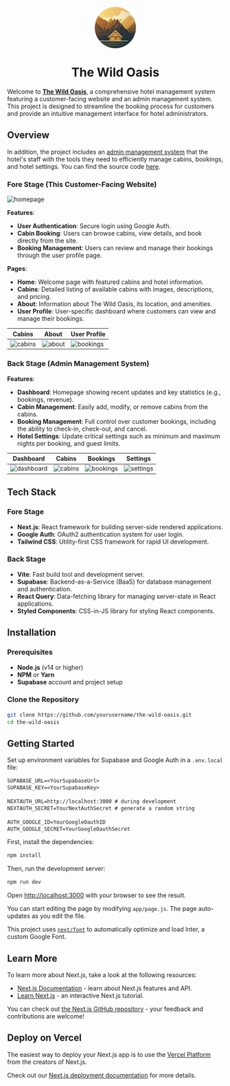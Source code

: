 <div align="center">
  
  <img src="./public/logo.png"
  alt="The Wild Oasis" width="96" style="vertical-align: middle;" />
  <h1>The Wild Oasis</h1>
  
</div>

Welcome to [**The Wild Oasis**](https://the-wild-oasis-website-clone.vercel.app/), a comprehensive hotel management system featuring a customer-facing website and an admin management system. This project is designed to streamline the booking process for customers and provide an intuitive management interface for hotel administrators.

## Overview
           
In addition, the project includes an [admin management system](https://the-wild-oasis-backstage.vercel.app/dashboard) that the hotel's staff with the tools they need to efficiently manage cabins, bookings, and hotel settings. You can find the source code [here](https://github.com/Peng-Yujie/MyMiniProjects/tree/main/React/the-wild-oasis).

### Fore Stage (This Customer-Facing Website)

![homepage](https://github.com/user-attachments/assets/e6053e67-150d-4e10-9409-628bc2d9f0a0)

**Features**:

- **User Authentication**: Secure login using Google Auth.
- **Cabin Booking**: Users can browse cabins, view details, and book directly from the site.
- **Booking Management**: Users can review and manage their bookings through the user profile page.

**Pages**:

- **Home**: Welcome page with featured cabins and hotel information.
- **Cabins**: Detailed listing of available cabins with images, descriptions, and pricing.
- **About**: Information about The Wild Oasis, its location, and amenities.
- **User Profile**: User-specific dashboard where customers can view and manage their bookings.

|Cabins|About|User Profile|
|---|---|---|
|![cabins](https://github.com/user-attachments/assets/8a2ce1d6-3072-4bd5-8901-a8db46eae2b5)|![about](https://github.com/user-attachments/assets/84d68ec6-6ad9-4a18-8c0e-f37465f98173)|![bookings](https://github.com/user-attachments/assets/33de114d-0a30-415d-b60c-a402002749d8)|

### Back Stage (Admin Management System)

**Features**:

- **Dashboard**: Homepage showing recent updates and key statistics (e.g., bookings, revenue).
- **Cabin Management**: Easily add, modify, or remove cabins from the cabins.
- **Booking Management**: Full control over customer bookings, including the ability to check-in, check-out, and cancel.
- **Hotel Settings**: Update critical settings such as minimum and maximum nights per booking, and guest limits.

|Dashboard|Cabins|Bookings|Settings|
|---|---|---|---|
|![dashboard](https://github.com/user-attachments/assets/bb3b4110-d655-4eae-8ad3-8f1bac19a101)|![cabins](https://github.com/user-attachments/assets/3d0c4d7f-7545-4fdf-a88f-2944a450699a)|![bookings](https://github.com/user-attachments/assets/e1352ecc-1b2c-4afe-9568-2521e36c53e5)|![settings](https://github.com/user-attachments/assets/2d2a0d61-e608-4b84-ab27-b4514e3cc44b)|

## Tech Stack

### Fore Stage

- **Next.js**: React framework for building server-side rendered applications.
- **Google Auth**: OAuth2 authentication system for user login.
- **Tailwind CSS**: Utility-first CSS framework for rapid UI development.

### Back Stage

- **Vite**: Fast build tool and development server.
- **Supabase**: Backend-as-a-Service (BaaS) for database management and authentication.
- **React Query**: Data-fetching library for managing server-state in React applications.
- **Styled Components**: CSS-in-JS library for styling React components.

## Installation

### Prerequisites

- **Node.js** (v14 or higher)
- **NPM** or **Yarn**
- **Supabase** account and project setup

### Clone the Repository

```bash
git clone https://github.com/yourusername/the-wild-oasis.git
cd the-wild-oasis
```

## Getting Started

Set up environment variables for Supabase and Google Auth in a `.env.local` file:

```env
SUPABASE_URL=<YourSupabaseUrl>
SUPABASE_KEY=<YourSupabaseKey>

NEXTAUTH_URL=http://localhost:3000 # during development
NEXTAUTH_SECRET=YourNextAuthSecret # generate a random string

AUTH_GOOGLE_ID=YourGoogleOauthID
AUTH_GOOGLE_SECRET=YourGoogleOauthSecret
```

First, install the dependencies:

```bash
npm install
```

Then, run the development server:

```bash
npm run dev
```

Open [http://localhost:3000](http://localhost:3000) with your browser to see the result.

You can start editing the page by modifying `app/page.js`. The page auto-updates as you edit the file.

This project uses [`next/font`](https://nextjs.org/docs/basic-features/font-optimization) to automatically optimize and load Inter, a custom Google Font.

## Learn More

To learn more about Next.js, take a look at the following resources:

- [Next.js Documentation](https://nextjs.org/docs) - learn about Next.js features and API.
- [Learn Next.js](https://nextjs.org/learn) - an interactive Next.js tutorial.

You can check out [the Next.js GitHub repository](https://github.com/vercel/next.js/) - your feedback and contributions are welcome!

## Deploy on Vercel

The easiest way to deploy your Next.js app is to use the [Vercel Platform](https://vercel.com/new?utm_medium=default-template&filter=next.js&utm_source=create-next-app&utm_campaign=create-next-app-readme) from the creators of Next.js.

Check out our [Next.js deployment documentation](https://nextjs.org/docs/deployment) for more details.

